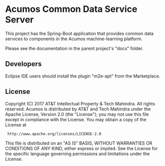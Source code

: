 # Acumos Common Data Service Server

This project has the Spring-Boot application that provides common data services to components in the Acumos machine-learning platform.

Please see the documentation in the parent project's "docs" folder.

## Developers

Eclipse IDE users should install the plugin "m2e-apt" from the Marketplace.

## License

Copyright (C) 2017 AT&T Intellectual Property & Tech Mahindra. All rights reserved.
Acumos is distributed by AT&T and Tech Mahindra under the Apache License, Version 2.0 (the "License");
you may not use this file except in compliance with the License. You may obtain a copy of the License at

     http://www.apache.org/licenses/LICENSE-2.0

This file is distributed on an "AS IS" BASIS, WITHOUT WARRANTIES OR CONDITIONS OF ANY KIND, either 
express or implied.  See the License for the specific language governing permissions and limitations 
under the License.
